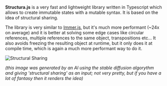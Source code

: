 **Structura.js** is a very fast and lightweight library written in Typescript which allows to create immutable states with a mutable syntax. It is based on the idea of structural sharing.

The library is very similar to [Immer.js](https://immerjs.github.io/immer/), but it's much more performant (~24x on average) and it is better at solving some edge cases like circular references, multiple references to the same object, transpositions etc... It also avoids freezing the resulting object at runtime, but it only does it at compile time, which is again a much more performant way to do it.

![Structural Sharing](/pics/structural-sharing.png)

*(this image was generated by an AI using the stable diffusion algorythm and giving 'structural sharing' as an input; not very pretty, but if you have a lot of fantasy then it renders the idea)*